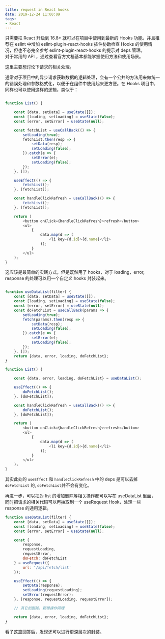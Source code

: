 ```yaml
---
title: request in React hooks
date: 2019-12-24 11:00:09
tags:
- React
---
```

只需要把 React 升级到 16.8+ 就可以在项目中使用到最新的 Hooks 功能。并且推荐在 eslint 中增加 eslint-plugin-react-hooks 插件协助检查 Hooks 的使用情况，但也不必完全参考 eslint-plugin-react-hooks 的提示对 deps 管理。  
对于常用的 API ，通过查看官方文档基本都能掌握使用方法和使用场景。    

这里主要想讨论下请求的相关处理。  

通常对于项目中的异步请求获取数据的逻辑处理，会有一个公共的方法用来做统一的错误处理和参数格式化，以便于在组件中使用起来更方便。在 Hooks 项目中，同样也可以使用这样的逻辑，类似于：

```js

function List() {

    const [data, setData] = useState([]);
    const [loading, setLoading] = useState(false);
    const [error, setError] = useState(null);

    const fetchList = useCallBack(() => {
        setLoading(true);
        fetchList.then(resp => {
            setData(resp);
            setLoading(false);
        }).catch(e => {
            setError(e);
            setLoading(false);
        });
    }, []);

    useEffect(() => {
        fetchList();
    }, [fetchList]);

    const handleClickRefresh = useCallBack(() => {
        fetchList();
    }, [fetchList]);

    return (
        <button onClick={handleClickRefresh}>refresh</button>
        <ul>
            {
                data.map(d => (
                    <li key={d.id}>{d.name}</li>
                ));
            }
        </ul>
    );
}
```
这应该是最简单的实践方式，但是既然用了 hooks，对于 loading，error, response 的处理可以用一个自定义 hooks 封装起来。
```js

function useDataList(filter) {
    const [data, setData] = useState([]);
    const [loading, setLoading] = useState(false);
    const [error, setError] = useState(null);
    const doFetchList = useCallBack(params => {
        setLoading(true);
        fetch(params).then(resp => {
            setData(resp);
            setLoading(false);
        }).catch(e => {
            setError(e);
            setLoading(false);
        });
    }, []);
    return {data, error, loading, doFetchList};
}

function List() {

    const {data, error, loading, doFetchList} = useDataList();

    useEffect(() => {
        doFetchList();
    }, [doFetchList]);

    const handleClickRefresh = useCallBack(() => {
        doFetchList();
    }, [doFetchList]);

    return (
        <button onClick={handleClickRefresh}>refresh</button>
        <ul>
            {
                data.map(d => (
                    <li key={d.id}>{d.name}</li>
                ));
            }
        </ul>
    );
}

```
其实此处的 `useEffect` 和 `handleClickRefresh` 中的 deps 是可以去掉 `doFetchList` 的, `doFetchList`并不会有变化。    

再进一步，可以把对 list 的增加删除等相关操作都可以写在 useDataList 里面，同时把请求的相关代码可以再抽取到一个 useRequest Hook，处理一些 response 的通用逻辑。

```js
function useDataList(filter) {
    const [data, setData] = useState([]);
    const [loading, setLoading] = useState(false);
    const [error, setError] = useState(null);

    const {
        response,
        requestLoading,
        requestError,
        doFetch: doFetchList
    } = useRequest({
        url: '/api/fetch/list'
    });

    useEffect(() => {
        setData(response);
        setLoading(requestLoading);
        setError(requestError);
    }, [response, requestLoading, requestError]);

    // 其它如删除、新增操作同理

    return {data, error, loading, doFetchList};
}
```

看了[这篇](https://www.zhihu.com/question/357020049/answer/909484669)回答后，发现还可以进行更深层次的封装。